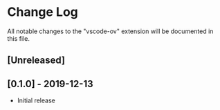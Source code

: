# Change Log

All notable changes to the "vscode-ov" extension will be documented in this file.

## [Unreleased]

## [0.1.0] - 2019-12-13

- Initial release

